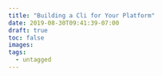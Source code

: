 ```yaml
---
title: "Building a Cli for Your Platform"
date: 2019-08-30T09:41:39-07:00
draft: true
toc: false
images:
tags: 
  - untagged
---
```


